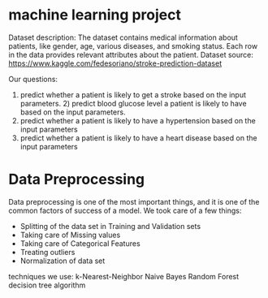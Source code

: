 #  machine learning project

Dataset description: 
The dataset contains medical information about patients, like gender, age, various diseases, and smoking status.  Each row in the data provides relevant attributes about the patient.
Dataset source: https://www.kaggle.com/fedesoriano/stroke-prediction-dataset

Our questions:
1) predict whether a patient is likely to get a stroke based on the input parameters.                                                                     2) predict blood glucose level a patient is likely to have based on the input parameters.
3) predict whether a patient is likely to have a hypertension based on the input parameters
4) predict whether a patient is likely to have a heart disease based on the input parameters

# Data Preprocessing
Data preprocessing is one of the most important things, and it is one of the common factors of success of a model.
We took care of a few things:
* Splitting of the data set in Training and Validation sets
* Taking care of Missing values
* Taking care of Categorical Features
* Treating outliers
* Normalization of data set

techniques we use:
k-Nearest-Neighbor
Naive Bayes
Random Forest
decision tree algorithm
  

 
